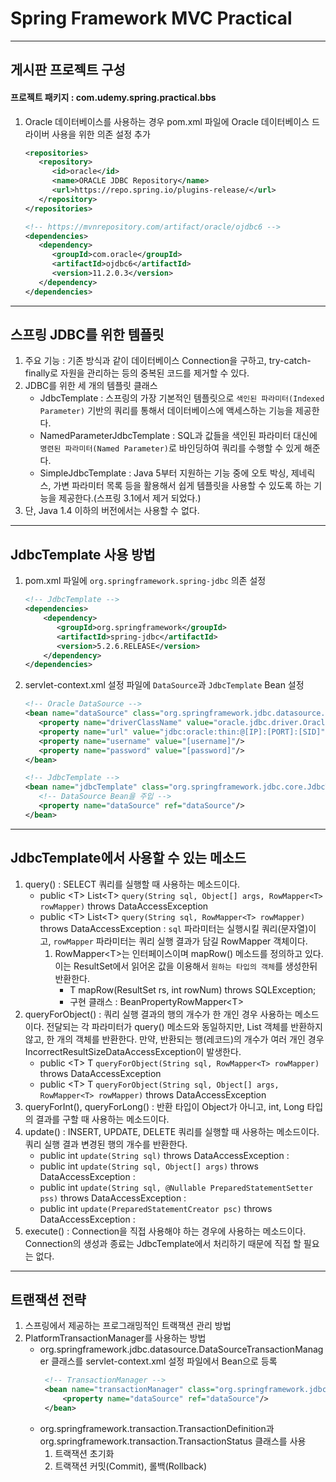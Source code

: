 # Spring Framework MVC Practical

---

## 게시판 프로젝트 구성

#### 프로젝트 패키지 : com.udemy.spring.practical.bbs

1. Oracle 데이터베이스를 사용하는 경우 pom.xml 파일에 Oracle 데이터베이스 드라이버 사용을 위한 의존 설정 추가
   ```xml
   <repositories>
      <repository>
         <id>oracle</id>
         <name>ORACLE JDBC Repository</name>
         <url>https://repo.spring.io/plugins-release/</url>
      </repository>
   </repositories>
   
   <!-- https://mvnrepository.com/artifact/oracle/ojdbc6 -->
   <dependencies>
      <dependency>
         <groupId>com.oracle</groupId>
         <artifactId>ojdbc6</artifactId>
         <version>11.2.0.3</version>
      </dependency>
   </dependencies>
   ```

---

## 스프링 JDBC를 위한 템플릿

1. 주요 기능 : 기존 방식과 같이 데이터베이스 Connection을 구하고, try-catch-finally로 자원을 관리하는 등의 중복된 코드를 제거할 수 있다.
2. JDBC를 위한 세 개의 템플릿 클래스
    - JdbcTemplate : 스프링의 가장 기본적인 템플릿으로 `색인된 파라미터(Indexed Parameter)` 기반의 쿼리를 통해서 데이터베이스에 액세스하는 기능을 제공한다.
    - NamedParameterJdbcTemplate : SQL과 값들을 색인된 파라미터 대신에 `명련된 파라미터(Named Parameter)`로 바인딩하여 쿼리를 수행할 수 있게 해준다.
    - SimpleJdbcTemplate : Java 5부터 지원하는 기능 중에 오토 박싱, 제네릭스, 가변 파라미터 목록 등을 활용해서 쉽게 템플릿을 사용할 수 있도록 하는 기능을 제공한다.(스프링 3.1에서
      제거 되었다.)
3. 단, Java 1.4 이하의 버전에서는 사용할 수 없다.

---

## JdbcTemplate 사용 방법

1. pom.xml 파일에 `org.springframework.spring-jdbc` 의존 설정
    ```xml
   <!-- JdbcTemplate -->
   <dependencies>
        <dependency>
           <groupId>org.springframework</groupId>
           <artifactId>spring-jdbc</artifactId>
           <version>5.2.6.RELEASE</version>
        </dependency>
   </dependencies>
    ```
2. servlet-context.xml 설정 파일에 `DataSource`과 `JdbcTemplate` Bean 설정
   ```xml
   <!-- Oracle DataSource -->
   <bean name="dataSource" class="org.springframework.jdbc.datasource.DriverManagerDataSource">
      <property name="driverClassName" value="oracle.jdbc.driver.OracleDriver"/>
      <property name="url" value="jdbc:oracle:thin:@[IP]:[PORT]:[SID]"/>
      <property name="username" value="[username]"/>
      <property name="password" value="[password]"/>
   </bean>

   <!-- JdbcTemplate -->
   <bean name="jdbcTemplate" class="org.springframework.jdbc.core.JdbcTemplate">
      <!-- DataSource Bean을 주입 -->
      <property name="dataSource" ref="dataSource"/>
   </bean>
   ```

---

## JdbcTemplate에서 사용할 수 있는 메소드

1. query()  : SELECT 쿼리를 실행할 때 사용하는 메소드이다.
    - public \<T\> List\<T\> `query(String sql, Object[] args, RowMapper<T> rowMapper)` throws DataAccessException
    - public \<T\> List\<T\> `query(String sql, RowMapper<T> rowMapper)` throws DataAccessException : `sql` 파라미터는 실행시킬
      쿼리(문자열)이고, `rowMapper` 파라미터는 쿼리 실행 결과가 담길 RowMapper 객체이다.
        1) RowMapper\<T\>는 인터페이스이며 mapRow() 메소드를 정의하고 있다. 이는 ResultSet에서 읽어온 값을 이용해서 `원하는 타입의 객체`를 생성한뒤 반환한다.
            - T mapRow(ResultSet rs, int rowNum) throws SQLException;
            - 구현 클래스 : BeanPropertyRowMapper\<T\>
2. queryForObject() : 쿼리 실행 결과의 행의 개수가 한 개인 경우 사용하는 메소드이다. 전달되는 각 파라미터가 query() 메소드와 동일하지만, List 객체를 반환하지 않고, 한 개의 객체를
   반환한다. 만약, 반환되는 행(레코드)의 개수가 여러 개인 경우 IncorrectResultSizeDataAccessException이 발생한다.
    - public \<T\> T `queryForObject(String sql, RowMapper<T> rowMapper)` throws DataAccessException
    - public \<T\> T `queryForObject(String sql, Object[] args, RowMapper<T> rowMapper)` throws DataAccessException
3. queryForInt(), queryForLong() : 반환 타입이 Object가 아니고, int, Long 타입의 결과를 구할 때 사용하는 메소드이다.
4. update() : INSERT, UPDATE, DELETE 쿼리를 실행할 때 사용하는 메소드이다. 쿼리 실행 결과 변경된 행의 개수를 반환한다.
    - public int `update(String sql)` throws DataAccessException :
    - public int `update(String sql, Object[] args)` throws DataAccessException :
    - public int `update(String sql, @Nullable PreparedStatementSetter pss)` throws DataAccessException :
    - public int `update(PreparedStatementCreator psc)` throws DataAccessException :
5. execute() : Connection을 직접 사용해야 하는 경우에 사용하는 메소드이다. Connection의 생성과 종료는 JdbcTemplate에서 처리하기 때문에 직접 할 필요는 없다.

---

## 트랜잭션 전략

1. 스프링에서 제공하는 프로그래밍적인 트랙잭션 관리 방법
2. PlatformTransactionManager를 사용하는 방법
    - org.springframework.jdbc.datasource.DataSourceTransactionManager 클래스를 servlet-context.xml 설정 파일에서 Bean으로 등록
      ```xml
       <!-- TransactionManager -->
       <bean name="transactionManager" class="org.springframework.jdbc.datasource.DataSourceTransactionManager">
           <property name="dataSource" ref="dataSource"/>
       </bean>
      ```
    - org.springframework.transaction.TransactionDefinition과 org.springframework.transaction.TransactionStatus 클래스를 사용
        1) 트랙잭션 초기화
        2) 트랙잭션 커밋(Commit), 롤백(Rollback)